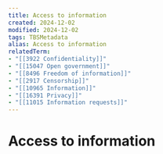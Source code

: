 ```yaml
---
title: Access to information
created: 2024-12-02
modified: 2024-12-02
tags: TBSMetadata
alias: Access to information
relatedTerm:
- "[[3922 Confidentiality]]"
- "[[15047 Open government]]"
- "[[8496 Freedom of information]]"
- "[[2917 Censorship]]"
- "[[10965 Information]]"
- "[[16391 Privacy]]"
- "[[11015 Information requests]]"
---
```

# Access to information
